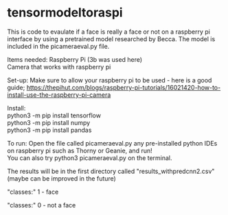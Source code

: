 # tensormodeltoraspi
This is code to evaulate if a face is really a face or not on a raspberry pi interface by using a pretrained model researched by Becca. The model is included in the picameraeval.py file. 

Items needed:
Raspberry Pi (3b was used here) <br />
Camera that works with raspberry pi <br />

Set-up:
Make sure to allow your raspberry pi to be used - here is a good guide; https://thepihut.com/blogs/raspberry-pi-tutorials/16021420-how-to-install-use-the-raspberry-pi-camera

Install: <br />
python3 -m pip install tensorflow <br />
python3 -m pip install numpy <br />
python3 -m pip install pandas <br />

To run:
Open the file called picameraeval.py any pre-installed python IDEs on raspberry pi such as Thorny or Geanie, and run! <br />
You can also try python3 picameraeval.py on the terminal. <br />

The results will be in the first directory called "results_withpredcnn2.csv" (maybe can be improved in the future)

"classes:" 1 - face

"classes:" 0 - not a face
